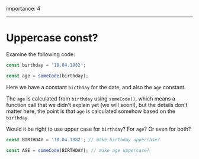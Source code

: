 importance: 4

---

# Uppercase const?

Examine the following code:

```js
const birthday = '18.04.1982';

const age = someCode(birthday);
```

Here we have a constant `birthday` for the date, and also the `age` constant.

The `age` is calculated from `birthday` using `someCode()`, which means a function call that we didn't explain yet (we will soon!), but the details don't matter here, the point is that `age` is calculated somehow based on the `birthday`.

Would it be right to use upper case for `birthday`? For `age`? Or even for both?

```js
const BIRTHDAY = '18.04.1982'; // make birthday uppercase?

const AGE = someCode(BIRTHDAY); // make age uppercase?
```
